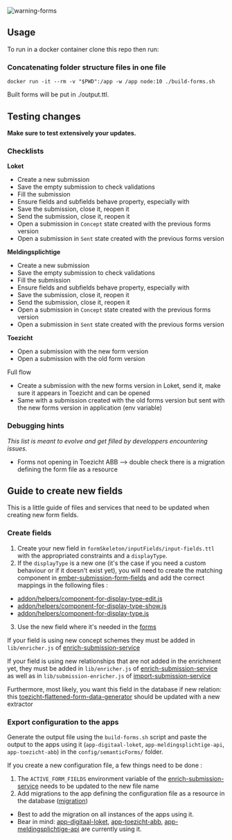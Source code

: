 ![warning-forms](https://user-images.githubusercontent.com/23281659/97719334-4007d000-1ac7-11eb-8449-bd21eba87928.png)

## Usage

To run in a docker container clone this repo then run:

### Concatenating folder structure files in one file

```
docker run -it --rm -v "$PWD":/app -w /app node:10 ./build-forms.sh
```

Built forms will be put in ./output.ttl.

## Testing changes

**Make sure to test extensively your updates.**

### Checklists

**Loket**

- Create a new submission
- Save the empty submission to check validations
- Fill the submission
- Ensure fields and subfields behave property, especially with
- Save the submission, close it, reopen it
- Send the submission, close it, reopen it
- Open a submission in `Concept` state created with the previous forms version
- Open a submission in `Sent` state created with the previous forms version

**Meldingsplichtige**

- Create a new submission
- Save the empty submission to check validations
- Fill the submission
- Ensure fields and subfields behave property, especially with
- Save the submission, close it, reopen it
- Send the submission, close it, reopen it
- Open a submission in `Concept` state created with the previous forms version
- Open a submission in `Sent` state created with the previous forms version

**Toezicht**

- Open a submission with the new form version
- Open a submission with the old form version

Full flow

- Create a submission with the new forms version in Loket, send it, make sure it appears in Toezicht and can be opened
- Same with a submission created with the old forms version but sent with the new forms version in application (env variable)

### Debugging hints

*This list is meant to evolve and get filled by developpers encountering issues.*

- Forms not opening in Toezicht ABB --> double check there is a migration defining the form file as a resource

## Guide to create new fields

This is a little guide of files and services that need to be updated when creating new form fields.

### Create fields

1. Create your new field in `formSkeleton/inputFields/input-fields.ttl` with the appropriated constraints and a `displayType`.
2. If the `displayType` is a new one (it's the case if you need a custom behaviour or if it doesn't exist yet), you will need to create the matching component in [ember-submission-form-fields](https://github.com/lblod/ember-submission-form-fields) and add the correct mappings in the following files :
  - [addon/helpers/component-for-display-type-edit.js](https://github.com/lblod/ember-submission-form-fields/blob/master/addon/helpers/component-for-display-type-edit.js)
  - [addon/helpers/component-for-display-type-show.js](https://github.com/lblod/ember-submission-form-fields/blob/master/addon/helpers/component-for-display-type-show.js)
  - [addon/helpers/component-for-display-type.js](https://github.com/lblod/ember-submission-form-fields/blob/master/addon/helpers/component-for-display-type.js)
3. Use the new field where it's needed in the [forms](https://github.com/lblod/manage-submission-form-tooling/tree/master/formSkeleton/forms)

If your field is using new concept schemes they must be added in `lib/enricher.js` of [enrich-submission-service](https://github.com/lblod/enrich-submission-service)

If your field is using new relationships that are not added in the enrichment yet, they must be added in `lib/enricher.js` of [enrich-submission-service](https://github.com/lblod/enrich-submission-service) as well as in `lib/submission-enricher.js`
of [import-submission-service](https://github.com/lblod/import-submission-service)

Furthermore, most likely, you want this field in the database if new relation: this [toezicht-flattened-form-data-generator](https://github.com/lblod/toezicht-flattened-form-data-generator) should be updated with a new extractor

### Export configuration to the apps

Generate the output file using the `build-forms.sh` script and paste the output to the apps using it (`app-digitaal-loket`, `app-meldingsplichtige-api`, `app-toezicht-abb`) in the `config/semanticForms/` folder.

If you create a new configuration file, a few things need to be done :
1. The `ACTIVE_FORM_FIELDS` environment variable of the [enrich-submission-service](https://github.com/lblod/enrich-submission-service#add-the-service-to-a-stack) needs to be updated to the new file name
2. Add migrations to the app defining the configuration file as a resource in the database ([migration](https://github.com/lblod/app-digitaal-loket/blob/ed761a8731ffe8fd51226582f0e6223d460e7f50/config/migrations/20200407100352-automatisch-melding/20200904103600-fix-add-the-forms-file-as-a-file-resource.sparql))
  - Best to add the migration on all instances of the apps using it.
  - Bear in mind: [app-digitaal-loket](https://github.com/lblod/app-digitaal-loket), [app-toezicht-abb](https://github.com/lblod/app-toezicht-abb), [app-meldingsplichtige-api](https://github.com/lblod/app-meldingsplichtige-api) are currently using it.
